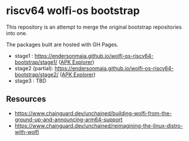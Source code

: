 # riscv64 wolfi-os bootstrap

This repository is an attempt to merge the original bootstrap repositories into one.

The packages built are hosted with GH Pages.

- stage1 : https://endersonmaia.github.io/wolfi-os-riscv64-bootstrap/stage1/ ([APK Explorer](https://apk.dag.dev/https/endersonmaia.github.io/wolfi-os-riscv64-bootstrap/stage1/riscv64/APKINDEX.tar.gz@etag:36363161613838632d356339/APKINDEX))
- stage2 (partial): https://endersonmaia.github.io/wolfi-os-riscv64-bootstrap/stage2/ ([APK Explorer](https://apk.dag.dev/https/endersonmaia.github.io/wolfi-os-riscv64-bootstrap/stage2/riscv64/APKINDEX.tar.gz@etag:36363161613838632d383563/APKINDEX))
- stage3 : TBD

## Resources

- https://www.chainguard.dev/unchained/building-wolfi-from-the-ground-up-and-announcing-arm64-support
- https://www.chainguard.dev/unchained/reimagining-the-linux-distro-with-wolfi